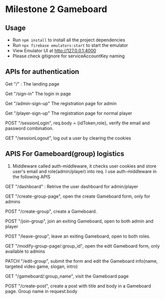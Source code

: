 # Milestone 2 Gameboard

## Usage

* Run  `npm install` to install all the project dependencies
* Run `npx firebase emulators:start` to start the emulator
* View Emulator UI at http://127.0.0.1:4000
* Please check gitignore for serviceAccountKey naming

## APIs for authentication
Get "/" : The landing page

Get "/sign-in" The login in page

Get "/admin-sign-up" The registration page for admin

Get "/player-sign-up" The registration page for normal player

POST "/sessionLogin", req.body = {idToken,role}, verify the email and password combination.

GET "/sessionLogout", log out a user by clearing the cookies

## APIS For Gameboard(group) logistics
1. Middleware called auth-middleware, it checks user cookies and store user's email and role(admin/player) into req. I use auth-middleware in the following APIS

GET "/dashboard" : Retrive the user dashboard for admin/player

GET "/create-group-page", open the create Gameboard form, only for admins

POST "/create-group", create a Gameboard.

POST "/join-group", join an exiting Gameboard, open to both admin and player

POST "/leave-group", leave an exiting Gameboard, open to both roles.

GET "/modify-group-page/:group_id", open the edit Gameboard form, only     available to admins

PATCH "/edit-group", submit the form and edit the Gameboard info(name, targeted video game, slogan, intro) 

GET "/gameboard/:group_name", visit the Gameboard page

POST "/create-post", create a post with title and body in a Gameboard page. Group name in request.body





